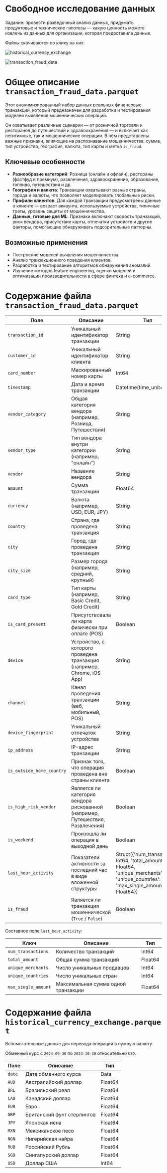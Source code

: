 # Свободное исследование данных

Задание: провести разведочный анализ данных, придумать продуктовые и технические гипотезы — какую ценность можете извлечь из данных для организации, которая предоставила данные.

Файлы скачиваются по клику на них:

![historical_currency_exchange](https://assets.contest.yandex.net/testsys/statement-file?hash=eyJhbGciOiJkaXIiLCJlbmMiOiJBMjU2R0NNIn0..cT_33Wdcfi4sRaiB.doFVKDsSgppwoPVmlJXM6KRP1tDuTQ3SXe0Ue2HvrswtoHAriPL_CeBH1Gnz6reyxlOSVUyRjtRry2MJg65jp48X7fZh1sicC_Mvs2LC3NHx8O1dlMePhpqUAysxxgYxDPZl.G2QKL5I-cDTjzYWaTvMm5Q)

![transaction_fraud_data](https://assets.contest.yandex.net/testsys/statement-file?hash=eyJhbGciOiJkaXIiLCJlbmMiOiJBMjU2R0NNIn0..cT_33Wdcfi4sRaiB.doFVKDsSgppwoPVmlJXM6KRP1tDuTQ3SXe0Ue2HvrswtoHAriPL_CeBH1Gnz6reyxlOSVUyRjtRry2MJg65jp48X7fZh1sicC_Mvs2LC3NHx8O1dlMePhpqUAysxxgYxDPZl.G2QKL5I-cDTjzYWaTvMm5Q)

# Общее описание `transaction_fraud_data.parquet`

Этот анонимизированный набор данных реальных финансовые транзакции, который предназначен для разработки и тестирования моделей выявления мошеннических операций.

Он охватывает различные сценарии — от розничной торговли и ресторанов до путешествий и здравоохранения — и включает как легитимные, так и мошеннические операции. В нём представлены важные признаки, влияющие на распознавание мошенничества: сумма, тип устройства, география, валюта, тип карты и метка `is_fraud`.

## Ключевые особенности

- **Разнообразие категорий**: Розница (онлайн и офлайн), рестораны (фастфуд и премиум), развлечения, здравоохранение, образование, топливо, путешествия и др.
- **География и валюта**: Транзакции охватывают разные страны, города и валюты, что позволяет моделировать глобальные риски.
- **Профили клиентов**: Для каждой транзакции предусмотрены данные о клиенте — возраст аккаунта, используемые устройства, типичные траты, уровень защиты от мошенничества.
- **Данные, готовые для ML**: Признаки включают скорость транзакций, риск вендора, присутствие карты, отпечатки устройств и другие факторы, помогающие обнаруживать подозрительные паттерны.

## Возможные применения

- Построение моделей выявления мошенничества.
- Анализ транзакционного поведения клиентов.
- Разработка и тестирование алгоритмов обнаружения аномалий.
- Изучение методов feature engineering, оценки моделей и оптимизации производительности в сфере финтеха и e-commerce.


# Содержание файла `transaction_fraud_data.parquet`

| Поле | Описание | Тип |
|------|----------|-----|
| `transaction_id` | Уникальный идентификатор транзакции | String | 
| `customer_id` | Уникальный идентификатор клиента | String | 
| `card_number` | Маскированный номер карты | Int64 |
| `timestamp` | Дата и время транзакции | Datetime(time_unit='us') |
| `vendor_category` | Общая категория вендора (например, Розница, Путешествия) | String |
| `vendor_type` | Тип вендора внутри категории (например, "онлайн") | String |
| `vendor` | Название вендора | String |
| `amount` | Сумма транзакции | Float64 |
| `currency` | Валюта (например, USD, EUR, JPY) | String |
| `country` | Страна, где проведена транзакция | String |
| `city` | Город, где проведена транзакция | String |
| `city_size` | Размер города (например, средний, крупный) | String |
| `card_type` | Тип карты (например, Basic Credit, Gold Credit) | String |
| `is_card_present` | Присутствовала ли карта физически при оплате (POS) | Boolean |
| `device` | Устройство, с которого проведена транзакция (например, Chrome, iOS App) | String |
| `channel` | Канал проведения транзакции (веб, мобильный, POS) | String |
| `device_fingerprint` | Уникальный отпечаток устройства | String |
| `ip_address` | IP-адрес транзакции | String | 
| `is_outside_home_country` | Признак того, что операция проведена вне страны клиента | Boolean |
| `is_high_risk_vendor` | Является ли категория вендора рискованной (например, Путешествия, Развлечения) | Boolean |
| `is_weekend` | Произошла ли операция в выходной день | Boolean |
| `last_hour_activity` | Показатели активности за последний час в виде вложенной структуры | Struct({'num_transactions': Int64, 'total_amount': Float64, 'unique_merchants': Int64, 'unique_countries': Int64, 'max_single_amount': Float64}) |
| `is_fraud` | Является ли транзакция мошеннической (`True` / `False`) | Boolean |

Составное поле `last_hour_activity`:

| Ключ | Описание | Тип |
|------|----------|-----|
| `num_transactions` | Количество транзакций | Int64 |
| `total_amount` | Общая сумма транзакций | Float64 |
| `unique_merchants` | Число уникальных продавцов | Int64 |
| `unique_countries` | Число уникальных стран | Int64 |
| `max_single_amount` | Максимальная сумма одной транзакции | Float64 |


# Содержание файла `historical_currency_exchange.parquet`

Вспомогательные данные для перевода операций в нужную валюту.

Обменный курс с `2024-09-30` по `2024-10-30` относительно `USD`.

| Поле | Описание | Тип |
|------|----------|-----|
| `date` | Дата обменного курса | Date | 
| `AUD` | Австралийский доллар | Float64 | 
| `BRL` | Бразильский реал | Float64 |
| `CAD` | Канадский доллар | Float64 |
| `EUR` | Евро | Float64 |
| `GBP` | Британский фунт стерлингов | Float64 |
| `JPY` | Японская иена | Float64 |
| `MXN` | Мексиканское песо | Float64 |
| `NGN` | Нигерийская найра | Float64 |
| `RUB` | Российский Рубль | Float64 |
| `SGD` | Сингапурский доллар | Float64 |
| `USD` | Доллар США | Int64 |

